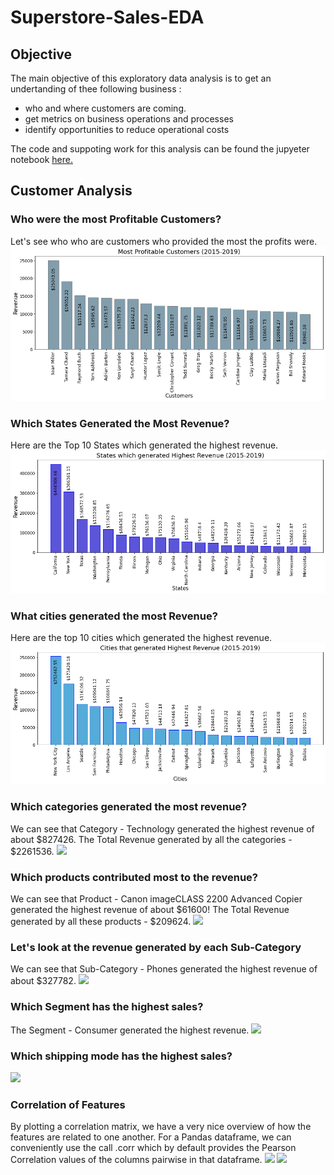 # Superstore-Sales-EDA

## Objective
The main objective of this exploratory data analysis is to get an undertanding of thee following business :
- who and where customers are coming.
- get metrics on business operations and processes
- identify opportunities to reduce operational costs


The code and suppoting work for this analysis can be found the jupyeter notebook [here.](https://github.com/eddydatabox/Superstore-Sales-EDA/blob/main/SuperStore-Exploratory-data-analysis.ipynb)

## Customer Analysis
### Who were the most Profitable Customers?
Let's see who who are customers who provided the most the profits were.
![](https://github.com/eddydatabox/Superstore-Sales-EDA/blob/main/Data/MVCustomers.png)

### Which States Generated the Most Revenue?
Here are the Top 10 States which generated the highest revenue.
![](https://github.com/eddydatabox/Superstore-Sales-EDA/blob/main/Data/States.png)

### What cities generated the most Revenue?
Here are the top 10 cities which generated the highest revenue.
![](https://github.com/eddydatabox/Superstore-Sales-EDA/blob/main/Data/Cities.png)

### Which categories generated the most revenue?
We can see that Category - Technology generated the highest revenue of about $827426.
The Total Revenue generated by all the categories - $2261536.
![](image.jpg)


### Which products contributed most to the revenue?
We can see that Product - Canon imageCLASS 2200 Advanced Copier generated the highest revenue of about $61600!
The Total Revenue generated by all these products - $209624.
![](image.jpg)

### Let's look at the revenue generated by each Sub-Category
We can see that Sub-Category - Phones generated the highest revenue of about $327782.
![](image.jpg)

### Which Segment has the highest sales?
The Segment - Consumer generated the highest revenue.
![](image.jpg)

### Which shipping mode has the highest sales?
![](image.jpg)

### Correlation of Features
By plotting a correlation matrix, we have a very nice overview of how the features are related to one another. For a Pandas dataframe, we can conveniently use the call .corr which by default provides the Pearson Correlation values of the columns pairwise in that dataframe.
![](image.jpg)
![](image.jpg)
